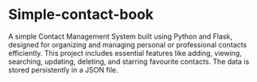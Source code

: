 # Simple-contact-book
A simple Contact Management System built using Python and Flask, designed for organizing and managing personal or professional contacts efficiently. This project includes essential features like adding, viewing, searching, updating, deleting, and starring favourite contacts. The data is stored persistently in a JSON file.

